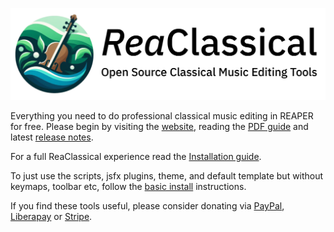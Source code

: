 ![logo](https://github.com/chmaha/ReaClassical/raw/main/docs/images/reaclassical_os.png)

Everything you need to do professional classical music editing in REAPER for free. Please begin by visiting the [website](https://chmaha.github.io/ReaClassical/), reading the [PDF guide](https://github.com/chmaha/ReaClassical/raw/main/PDF_Guide/ReaClassical%20User%20Guide.pdf) and latest [release notes](https://github.com/chmaha/ReaClassical/raw/main/release_notes.pdf).

For a full ReaClassical experience read the [Installation guide](https://github.com/chmaha/ReaClassical/blob/main/install_instructions.md).

To just use the scripts, jsfx plugins, theme, and default template but without keymaps, toolbar etc, follow the [basic install](https://github.com/chmaha/ReaClassical/blob/main/install_instructions.md#basic-manual-install-inside-your-existing-reaper-install) instructions.

If you find these tools useful, please consider donating via [PayPal](https://www.paypal.com/donate/?hosted_button_id=PKJLC3E2UPW6C), [Liberapay](https://liberapay.com/reaclassical/) or [Stripe](https://donate.stripe.com/00g5mydzCftQdpeaEE).
